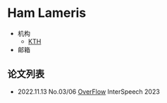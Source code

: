 # Ham Lameris

- 机构
  - [KTH](../Models/TTS2_Acoustic/2021.08.30_Neural_HMM_TTS.md)
- 邮箱

## 论文列表

- 2022.11.13 No.03/06 [OverFlow](../Models/TTS2_Acoustic/2022.11.13_OverFlow.md) InterSpeech 2023
